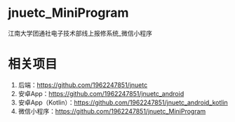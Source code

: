 # jnuetc_MiniProgram
江南大学团通社电子技术部线上报修系统_微信小程序

# 相关项目
1. 后端：https://github.com/1962247851/jnuetc
2. 安卓App：https://github.com/1962247851/jnuetc_android
3. 安卓App（Kotlin）：https://github.com/1962247851/jnuetc_android_kotlin
4. 微信小程序：https://github.com/1962247851/jnuetc_MiniProgram
